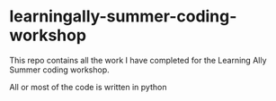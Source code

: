 # learningally-summer-coding-workshop

This repo contains all the work I have completed for the Learning Ally Summer coding workshop.

All or most of the code is written in python
